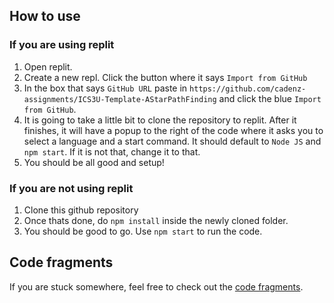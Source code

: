 ## How to use

### If you are using replit
1. Open replit.
2. Create a new repl. Click the button where it says `Import from GitHub`
3. In the box that says `GitHub URL` paste in `https://github.com/cadenz-assignments/ICS3U-Template-AStarPathFinding` and click the blue `Import from GitHub`.
4. It is going to take a little bit to clone the repository to replit. After it finishes, it will have a popup to the right of the code where it asks you to select a language and a start command. It should default to `Node JS` and `npm start`. If it is not that, change it to that.
5. You should be all good and setup!

### If you are not using replit
1. Clone this github repository
2. Once thats done, do `npm install` inside the newly cloned folder.
3. You should be good to go. Use `npm start` to run the code.

## Code fragments
If you are stuck somewhere, feel free to check out the [code fragments](https://gist.github.com/Caden-Z).
